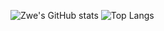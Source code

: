 ![Zwe's GitHub stats](https://github-readme-stats.vercel.app/api?username=BXBZwe&show_icons=true&theme=radical&hide=issues,contribs)
![Top Langs](https://github-readme-stats.vercel.app/api/top-langs/?username=BXBZwe&layout=compact&theme=radical)

<!--
**BXBZwe/BXBZwe** is a ✨ _special_ ✨ repository because its `README.md` (this file) appears on your GitHub profile.

Here are some ideas to get you started:

- 🔭 I’m currently working on ...
- 🌱 I’m currently learning ...
- 👯 I’m looking to collaborate on ...
- 🤔 I’m looking for help with ...
- 💬 Ask me about ...
- 📫 How to reach me: ...
- 😄 Pronouns: ...
- ⚡ Fun fact: ...
-->
